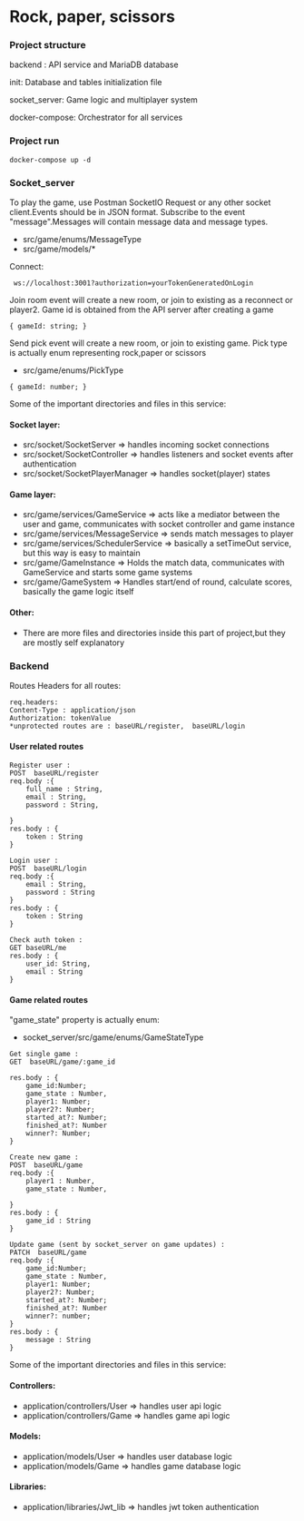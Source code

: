 # Rock, paper, scissors



### Project structure

backend : API service and MariaDB database

init: Database and tables initialization file

socket_server: Game logic and multiplayer system

docker-compose: Orchestrator for all services

### Project run
```
docker-compose up -d
```

### Socket_server 

To play the game, use Postman SocketIO Request or any other socket client.Events should be in JSON format.
Subscribe to the event "message".Messages will contain message data and message types.
- src/game/enums/MessageType
- src/game/models/*


Connect:
```
 ws://localhost:3001?authorization=yourTokenGeneratedOnLogin
```

Join room event will create a new room, or join to existing as a reconnect or player2.
Game id is obtained from the API server after creating a game
```
{ gameId: string; }

```

Send pick event will create a new room, or join to existing game.
Pick type is actually enum representing rock,paper or scissors
-  src/game/enums/PickType
```
{ gameId: number; }

```

Some of the important directories and files in this service:
#### Socket layer:
- src/socket/SocketServer  => handles incoming socket connections
- src/socket/SocketController => handles listeners and socket events after authentication
- src/socket/SocketPlayerManager => handles socket(player) states 

#### Game layer:
- src/game/services/GameService  => acts like a mediator between the user and game, communicates with socket controller and game instance
- src/game/services/MessageService => sends match messages to player
- src/game/services/SchedulerService => basically a setTimeOut service, but this way is easy to maintain 
- src/game/GameInstance => Holds the match data, communicates with GameService and starts some game systems 
- src/game/GameSystem => Handles start/end of round, calculate scores, basically the game logic itself

#### Other:
- There are more files and directories inside this part of project,but they are mostly self explanatory




### Backend 
Routes
Headers for all routes: 
```
req.headers: 
Content-Type : application/json
Authorization: tokenValue
*unprotected routes are : baseURL/register,  baseURL/login
```

#### User related routes

```
Register user :
POST  baseURL/register 
req.body :{
    full_name : String,
    email : String,
    password : String,
    
} 
res.body : {
    token : String
}
```
```
Login user :
POST  baseURL/login 
req.body :{
    email : String,
    password : String
} 
res.body : {
    token : String
}
```
```
Check auth token :
GET baseURL/me
res.body : {
    user_id: String,
    email : String
}

```
#### Game related routes
 "game_state" property is actually enum:
- socket_server/src/game/enums/GameStateType

```
Get single game :
GET  baseURL/game/:game_id 

res.body : {
    game_id:Number;
    game_state : Number,
    player1: Number;
    player2?: Number;
    started_at?: Number;
    finished_at?: Number
    winner?: Number;  
}
```


```
Create new game :
POST  baseURL/game 
req.body :{
    player1 : Number,
    game_state : Number,
    
} 
res.body : {
    game_id : String
}
```

```
Update game (sent by socket_server on game updates) :
PATCH  baseURL/game 
req.body :{
    game_id:Number;
    game_state : Number,
    player1: Number;
    player2?: Number;
    started_at?: Number;
    finished_at?: Number
    winner?: number;   
} 
res.body : {
    message : String
}
```

Some of the important directories and files in this service:
#### Controllers:
- application/controllers/User  => handles user api logic
- application/controllers/Game  => handles game api logic

#### Models:
- application/models/User  => handles user database logic
- application/models/Game  => handles game database logic

#### Libraries:
- application/libraries/Jwt_lib  => handles jwt token authentication